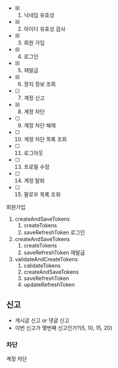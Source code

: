 
- [x] 1. 닉네임 유효성 
- [x] 2. 아이디 유효성 검사
- [x] 3. 회원 가입
- [x] 4. 로그인
- [x] 5. 재발급
- [x] 6. 정지 정보 조회
- [ ] 7. 계정 신고
- [x] 8. 계정 차단
- [ ] 9. 계정 차단 해제
- [ ] 10. 계정 차단 목록 조회
- [ ] 11. 로그아웃
- [ ] 13. 프로필 수정
- [ ] 14. 계정 탈퇴
- [ ] 15. 팔로우 목록 조회

회원가입 
1. createAndSaveTokens
	1. createTokens
	2. saveRefreshToken
로그인
1. createAndSaveTokens
	1. createTokens
	2. saveRefreshToken
재발급
1. validateAndCreateTokens
	1. calidateTokens
	2. createAndSaveTokens
	3. saveRefreshToken
	4. updateRefreshToken


## 신고
- 게시글 신고 or 댓글 신고
- 이번 신고가 몇번째 신고인가?(5, 10, 15, 20)
### 차단
계정 차단
